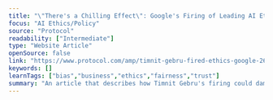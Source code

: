 ```yaml
---
title: "\"There's a Chilling Effect\": Google's Firing of Leading AI Ethicist Spurs Industry Outrage"
focus: "AI Ethics/Policy"
source: "Protocol"
readability: ["Intermediate"]
type: "Website Article"
openSource: false
link: "https://www.protocol.com/amp/timnit-gebru-fired-ethics-google-2649129371"
keywords: []
learnTags: ["bias","business","ethics","fairness","trust"]
summary: "An article that describes how Timnit Gebru's firing could damage Google's reputation and ethical AI research within tech companies. "
---
```

